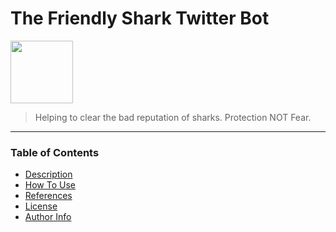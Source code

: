 # The Friendly Shark Twitter Bot

<img src="https://pbs.twimg.com/profile_images/1380477331702157315/zk6MLuqV_400x400.jpg.type" width="100" height="100">

> Helping to clear the bad reputation of sharks. Protection NOT Fear.

---

### Table of Contents

- [Description](#description)
- [How To Use](#how-to-use)
- [References](#references)
- [License](#license)
- [Author Info](#author-info)
